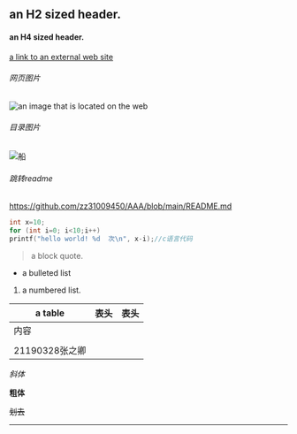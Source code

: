 ## an H2 sized header. ##

#### an H4 sized header. ####

[a link to an external web site](https://image.so.com/view?q=pig&src=srp&correct=pig&ancestor=list&cmsid=63f4e7cba0687e7644c8d845fcfcf814&cmras=0&cn=0&gn=0&kn=13&crn=0&bxn=20&fsn=93&cuben=0&pornn=0&manun=29&adstar=0&clw=284#id=0bea9f266e62655addcd917963990f15&currsn=0&ps=80&pc=80)
###### 网页图片 ######
![an image that is located on the web](https://i2-prod.mirror.co.uk/incoming/article7679528.ece/ALTERNATES/s615b/PEPPA-PIG-cartoon.jpg)
###### 目录图片 #######
![船](48053793_p0.jpg)
###### 跳转readme ######
<https://github.com/zz31009450/AAA/blob/main/README.md>

``` c
int x=10;
for (int i=0; i<10;i++)
printf("hello world! %d  次\n", x-i);//c语言代码
```

> a block quote.

+ a bulleted list

1. a numbered list.

| a table        | 表头 | 表头 |
| -------------- | ---- | ---- |
| 内容           |      |      |
|                |      |      |
| 21190328张之卿 |      |      |


*斜体*

**粗体**

~~划去~~

---



